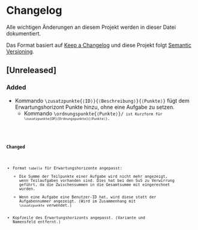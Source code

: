 # Changelog
Alle wichtigen Änderungen an diesem Projekt werden in dieser Datei dokumentiert.

Das Format basiert auf [Keep a Changelog](https://keepachangelog.com/de/1.0.0/)
und diese Projekt folgt [Semantic Versioning](https://semver.org/spec/v2.0.0.html).

## [Unreleased]
### Added
- Kommando <code>\zusatzpunkte{&lang;ID&rang;}{&lang;Beschreibung&rang;}{&lang;Punkte&rang;}</code> fügt dem Erwartungshorizont Punkte hinzu, ohne eine Aufgabe zu setzen.
	- Kommando <code>\ordnungspunkte{&lang;Punkte&rang;}/<code> ist Kurzform für <code>\zusatzpunkte{OP}{Ordnungspunkte}{&lang;Punkte&rang;}</code>.

### Changed
- Format `tabelle` für Erwartungshorizonte angepasst:
	- Die Summe der Teilpunkte einer Aufgabe wird nicht mehr angezeigt, wenn Teilaufgaben vorhanden sind. Dies hat bei den SuS zu Verwirrung geführt, da die Zwischensummen in die Gesamtsumme mit eingerechnet wurden.
	- Wenn eine Aufgabe eine Benutzer-ID hat, wird diese statt der Aufgabennummer angezeigt. (Wird im Zusammenhang mit <code>\zusatzpunkte</code> verwendet.)
- Kopfzeile des Erwartungshorizonts angepasst. (Variante und Namensfeld entfernt.)

